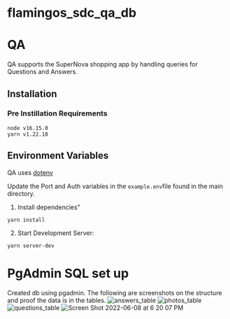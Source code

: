 # flamingos_sdc_qa_db
# QA

QA supports the SuperNova shopping app by handling queries for Questions and Answers.

## Installation

### Pre Instillation Requirements
```
node v16.15.0
yarn v1.22.18
```
## Environment Variables

QA uses [dotenv](https://www.npmjs.com/package/dotenv)

Update the Port and Auth variables in the `example.env`file found in the main directory.

1. Install dependencies"
  ```
  yarn install
  ```
2. Start Development Server:
  ```
  yarn server-dev
  ```
# PgAdmin SQL set up
Created db using pgadmin. The following are screenshots on the structure and proof the data is in the tables.
![answers_table](https://user-images.githubusercontent.com/100874788/172733657-f2111724-8378-4094-be98-d3142e96f533.png)
![photos_table](https://user-images.githubusercontent.com/100874788/172733665-4754e9a0-0939-46d0-8beb-2cd05636f742.png)
![questions_table](https://user-images.githubusercontent.com/100874788/172733676-bf10a116-9dcd-4661-a31c-2971e14de24c.png)
![Screen Shot 2022-06-08 at 6 20 07 PM](https://user-images.githubusercontent.com/100874788/172733681-44aa6b70-f0f2-4077-bf46-c7ce10ba9901.png)
